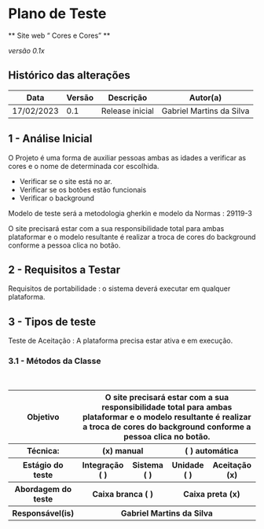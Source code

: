 
# Plano de Teste

** Site web “ Cores e Cores” **

*versão 0.1x*

## Histórico das alterações

   Data	| Versão |	Descrição   | Autor(a)
-----------|--------|----------------|-----------------
17/02/2023 |  0.1   | Release inicial | Gabriel Martins da Silva


## 1 - Análise Inicial

O Projeto é uma forma de auxiliar pessoas ambas as idades a verificar as cores e o nome de determinada cor escolhida.

* Verificar se o site está no ar.
* Verificar se os botões estão funcionais
* Verificar o background

Modelo de teste será a metodologia gherkin e modelo da Normas : 29119-3

O site precisará estar com a sua responsibilidade total para ambas plataformar e o modelo resultante é realizar a troca de cores do background conforme a pessoa clica no botão.


## 2 - Requisitos a Testar

Requisitos de portabilidade : o sistema deverá executar em qualquer plataforma.

## 3 - Tipos de teste

Teste de Aceitação : A plataforma precisa estar ativa e em execução.

### 3.1 - Métodos da Classe
<br/>
<table>
	<tr>
    	<th>
        	Objetivo
    	</th>
    	<th colspan="4">
        	O site precisará estar com a sua responsibilidade total para ambas plataformar e o modelo resultante é realizar a troca de cores do background conforme a pessoa clica no botão.
    	</th>
	</tr>
	<tr>
    	<th>
        	Técnica:
    	</th>
    	<th colspan="2">
        	(x) manual
    	</th>
    	<th colspan="2">
        	( ) automática
    	</th>
	</tr>
	<tr>
    	<th>
        	Estágio do teste
    	</th>
    	<th>
        	Integração ( )
    	</th>
    	<th>
        	Sistema ( )
    	</th>
    	<th>
        	Unidade ( )
    	</th>
    	<th>
        	Aceitação (x)
    	</th>
	</tr>
	<tr>
    	<th>
        	Abordagem do teste
    	</th>
    	<th colspan="2">
        	Caixa branca ( )
    	</th>
    	<th colspan="2">
        	Caixa preta (x)
    	</th>
	</tr>
	<tr>
    	<th>
        	Responsável(is)
    	</th>
    	<th colspan="4">
        	Gabriel Martins da Silva
    	</th>
	</tr>
</table>
<br/>
